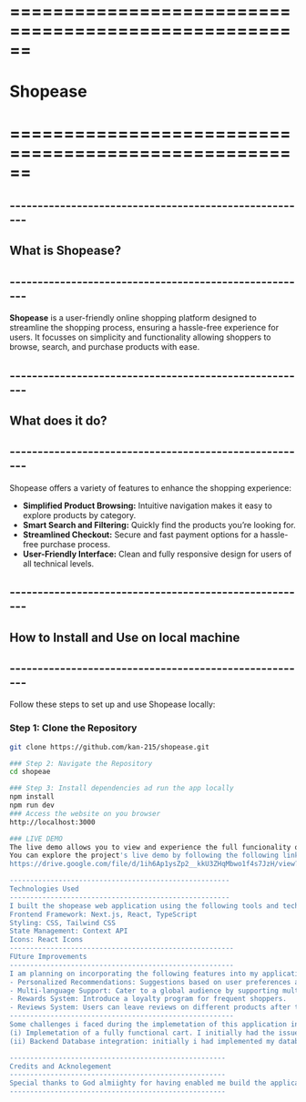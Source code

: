 # ======================================================
# Shopease
# ======================================================

## ------------------------------------------------------
## What is Shopease?
## ------------------------------------------------------
**Shopease** is a user-friendly online shopping platform designed to streamline the shopping process, ensuring a hassle-free experience for users. It focusses on simplicity and functionality allowing shoppers to browse, search, and purchase products with ease.

## ------------------------------------------------------
## What does it do?
## ------------------------------------------------------
Shopease offers a variety of features to enhance the shopping experience:

- **Simplified Product Browsing:** Intuitive navigation makes it easy to explore products by category.
- **Smart Search and Filtering:** Quickly find the products you’re looking for.
- **Streamlined Checkout:** Secure and fast payment options for a hassle-free purchase process.
- **User-Friendly Interface:** Clean and fully responsive design for users of all technical levels.

## ------------------------------------------------------
## How to Install and Use on local machine
## ------------------------------------------------------
Follow these steps to set up and use Shopease locally:

### Step 1: Clone the Repository
```bash
git clone https://github.com/kan-215/shopease.git

### Step 2: Navigate the Repository
cd shopeae

### Step 3: Install dependencies ad run the app locally
npm install
npm run dev
### Access the website on you browser
http://localhost:3000

### LIVE DEMO
The live demo allows you to view and experience the full funcionality of shopease including browsing products, searching by category and seamlessly checkout your products.
You can explore the project's live demo by following the following link:
https://drive.google.com/file/d/1ih6Ap1ysZp2__kkU3ZHqMbwo1f4s7JzH/view?usp=sharing

------------------------------------------------------
Technologies Used
------------------------------------------------------
I built the shopease web application using the following tools and technologies:
Frontend Framework: Next.js, React, TypeScript
Styling: CSS, Tailwind CSS
State Management: Context API
Icons: React Icons
-------------------------------------------------------
FUture Improvements
-------------------------------------------------------
I am planning on incorporating the following features into my application in the future:
- Personalized Recommendations: Suggestions based on user preferences and purchase history.
- Multi-language Support: Cater to a global audience by supporting multiple languages.
- Rewards System: Introduce a loyalty program for frequent shoppers.
- Reviews System: Users can leave reviews on different products after they have received the produts they ordered.
-------------------------------------------------------
Some challenges i faced during the implemetation of this application include:
(i) Implemetation of a fully functional cart. I initially had the issue with the cart whereby clicking on add t cart button was not adding the items to the cart. Also the cart was not clearing after checking out the product. I managed to resolve this issue and noe the cart is fully functional as seen in the live demo.
(ii) Backend Database integration: initially i had implemented my database using SQL database, but faced issues with connecting my application to the database. To resolve this i shifted to  using Mongo DB.

-----------------------------------------------------
Credits and Acknolegement
-----------------------------------------------------
Special thanks to God almiighty for having enabled me build the application from scratch to where it is now.
-----------------------------------------------------
